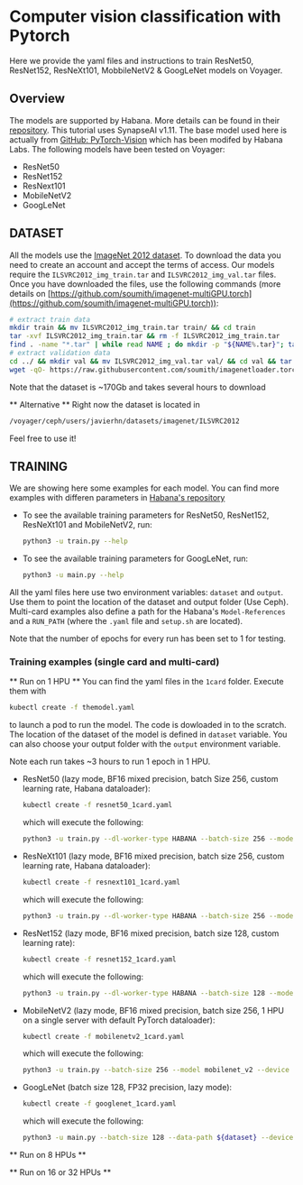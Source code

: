# Computer vision classification with Pytorch
Here we provide the yaml files and instructions to train ResNet50, ResNet152, ResNeXt101, MobbileNetV2 & GoogLeNet models on Voyager.

## Overview

The models are supported by Habana. More details can be found in their [repository](https://github.com/HabanaAI/Model-References/tree/master/PyTorch/computer_vision/classification/torchvision). This tutorial uses SynapseAI v1.11. The base model used here is actually from [GitHub: PyTorch-Vision](https://github.com/pytorch/vision/tree/release/0.10/torchvision/models) which has been modifed by Habana Labs. The following models have been tested on Voyager:

- ResNet50
- ResNet152
- ResNext101
- MobileNetV2
- GoogLeNet


## DATASET

All the models use the [ImageNet 2012 dataset](https://image-net.org/download.php). To download the data you need to create an account and accept the terms of access. Our models require the `ILSVRC2012_img_train.tar` and `ILSVRC2012_img_val.tar` files. Once you have downloaded the files, use the following commands (more details on [https://github.com/soumith/imagenet-multiGPU.torch](https://github.com/soumith/imagenet-multiGPU.torch)):

```bash
# extract train data
mkdir train && mv ILSVRC2012_img_train.tar train/ && cd train
tar -xvf ILSVRC2012_img_train.tar && rm -f ILSVRC2012_img_train.tar
find . -name "*.tar" | while read NAME ; do mkdir -p "${NAME%.tar}"; tar -xvf "${NAME}" -C "${NAME%.tar}"; rm -f "${NAME}"; done
# extract validation data
cd ../ && mkdir val && mv ILSVRC2012_img_val.tar val/ && cd val && tar -xvf ILSVRC2012_img_val.tar
wget -qO- https://raw.githubusercontent.com/soumith/imagenetloader.torch/master/valprep.sh | bash
```  
Note that the dataset is ~170Gb and takes several hours to download

** Alternative **
Right now the dataset is located in
```bash
/voyager/ceph/users/javierhn/datasets/imagenet/ILSVRC2012
```

Feel free to use it!

## TRAINING

We are showing here some examples for each model. You can find more examples with differen parameters in [Habana's repository](https://github.com/HabanaAI/Model-References/tree/master/PyTorch/computer_vision/classification/torchvision)
- To see the available training parameters for ResNet50, ResNet152, ResNeXt101 and MobileNetV2, run:
  ```bash
  python3 -u train.py --help
  ```
- To see the available training parameters for GoogLeNet, run:
  ```bash
  python3 -u main.py --help
  ```

All the yaml files here use two environment variables: `dataset` and `output`. Use them to point the location of the dataset and output folder (Use Ceph). Multi-card examples also define a path for the Habana's `Model-References` and a `RUN_PATH` (where the `.yaml` file and `setup.sh` are located).
 
Note that the number of epochs for every run has been set to 1 for testing.

### Training examples (single card and multi-card)
** Run on 1 HPU **
You can find the yaml files in the `1card` folder. Execute them with
```bash
kubectl create -f themodel.yaml
```
to launch a pod to run the model. The code is dowloaded in to the scratch. The location of the dataset of the model is defined in `dataset` variable. You can also choose your output folder with the `output` environment variable. 

Note each run takes ~3 hours to run 1 epoch in 1 HPU.

- ResNet50 (lazy mode, BF16 mixed precision, batch Size 256, custom learning rate, Habana dataloader):
  ```bash
  kubectl create -f resnet50_1card.yaml 
  ```
  which will execute the following:
  ```bash
  python3 -u train.py --dl-worker-type HABANA --batch-size 256 --model resnet50 --device hpu --workers 8 --print-freq 20 --dl-time-exclude False --deterministic --data-path ${dataset} --output-dir ${output} --save-checkpoint --epochs 1 --autocast  --lr 0.1 --custom-lr-values 0.1 0.01 0.001 0.0001 --custom-lr-milestones 0 30 60 80 
  ```
- ResNeXt101 (lazy mode, BF16 mixed precision, batch size 256, custom learning rate, Habana dataloader):
  ```bash
  kubectl create -f resnext101_1card.yaml 
  ```
  which will execute the following:
  ```bash
  python3 -u train.py --dl-worker-type HABANA --batch-size 256 --model resnext101_32x4d --device hpu --workers 8 --print-freq 20 --dl-time-exclude False --deterministic --data-path ${dataset} --output-dir ${output} --save-checkpoint --epochs 1 --autocast --lr 0.1 --custom-lr-values 0.1 0.01 0.001 0.0001 --custom-lr-milestones 0 30 60 80
  ```

- ResNet152 (lazy mode, BF16 mixed precision, batch size 128, custom learning rate):
  ```bash
  kubectl create -f resnet152_1card.yaml
  ```
  which will execute the following:
  ```bash
  python3 -u train.py --dl-worker-type HABANA --batch-size 128 --model resnet152 --device hpu --workers 8 --print-freq 20 --dl-time-exclude False --deterministic --data-path ${dataset} --output-dir ${output} --save-checkpoint --epochs 1 --autocast --lr 0.1 --custom-lr-values 0.1 0.01 0.001 0.0001 --custom-lr-milestones 0 30 60 80
  ```
- MobileNetV2 (lazy mode, BF16 mixed precision, batch size 256, 1 HPU on a single server with default PyTorch dataloader):
  ```bash
  kubectl create -f mobilenetv2_1card.yaml
  ```
  which will execute the following:
  ```bash
  python3 -u train.py --batch-size 256 --model mobilenet_v2 --device hpu --print-freq 10 --deterministic --data-path ${dataset} --output-dir ${output} --save-checkpoint --epochs 1 --autocast --dl-time-exclude=False --lr 0.045 --wd 0.00004 --lr-step-size 1 --lr-gamma 0.98 --momentum 0.9 
  ```
- GoogLeNet (batch size 128, FP32 precision, lazy mode):
  ```bash
  kubectl create -f googlenet_1card.yaml
  ```
  which will execute the following:
  ```bash
  python3 -u main.py --batch-size 128 --data-path ${dataset} --device hpu --dl-worker-type HABANA --epochs 1 --lr 0.07 --enable-lazy --model googlenet --seed 123 --no-aux-logits --print-interval 20 --workers 8
  ```


** Run on 8 HPUs **


** Run on 16 or 32 HPUs **


